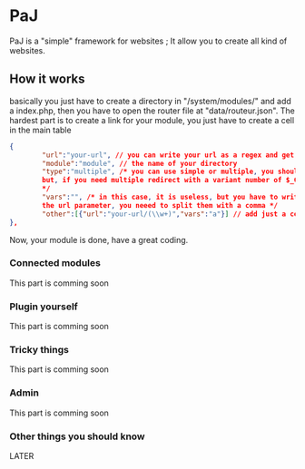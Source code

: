 PaJ
===
PaJ is a "simple" framework for websites ; It allow you to create all kind of websites.

How it works
---
basically you just have to create a directory in "/system/modules/" and add a index.php, then you have to open the router 
file at "data/routeur.json".
The hardest part is to create a link for your module, you just have to create a cell in the main table 
```json
{
		"url":"your-url", // you can write your url as a regex and get the $_GET via the vars parameter
		"module":"module", // the name of your directory
		"type":"multiple", /* you can use simple or multiple, you should use the simple one if you only need one redirection ;
		but, if you need multiple redirect with a variant number of $_GET parameters, you need multiple
		*/
		"vars":"", /* in this case, it is useless, but you have to write the name of the obtained vars via the regex in the
		the url parameter, you neeed to split them with a comma */
		"other":[{"url":"your-url/(\\w+)","vars":"a"}] // add just a cell to this board if you need more url
},
```
Now, your module is done, have a great coding.
### Connected modules
This part is comming soon
### Plugin yourself
This part is comming soon
### Tricky things
This part is comming soon
### Admin
This part is comming soon
### Other things you should know
LATER
